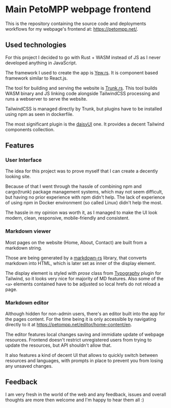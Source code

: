 # Main PetoMPP webpage frontend

This is the repository containing the source code and deployments workflows for my webpage's frontend at: https://petompp.net/.

## Used technologies

For this project I decided to go with Rust + WASM instead of JS as I never developed anything in JavaScript.

The framework I used to create the app is [Yew.rs](https://yew.rs/). It is component based framework similar to React.js.

The tool for building and serving the website is [Trunk.rs](https://trunkrs.dev/).
This tool builds WASM binary and JS linking code alongside TailwindCSS processing and runs a webserver to serve the website.

TailwindCSS is managed directly by Trunk, but plugins have to be installed using npm as seen in dockerfile.

The most significant plugin is the [daisyUI](https://daisyui.com/) one.
It provides a decent Tailwind components collection.

## Features

### User Interface

The idea for this project was to prove myself that I can create a decently looking site.

Because of that I went through the hassle of combining npm and cargo(trunk) package management systems,
which may not seem difficult, but having no prior experience with npm didn't help.
The lack of experience of using npm in Docker environment (so called Linux) didn't help the most.

The hassle in my opinion was worth it, as I managed to make the UI look modern, clean, responsive, mobile-friendly and consistent.

### Markdown viewer

Most pages on the website (Home, About, Contact) are built from a markdown string.

Those are being generated by a [markdown-rs](https://github.com/wooorm/markdown-rs) library, that converts markdown into HTML,
which is later set as inner of the display element.

The display element is styled with *prose* class from [Typography](https://tailwindcss.com/docs/typography-plugin) plugin for Tailwind, so it looks very nice for majority of MD features.
Also some of the `<a>` elements contained have to be adjusted so local hrefs do not reload a page.

### Markdown editor

Although hidden for non-admin users, there's an editor built into the app for the pages content.
For the time being it is only accessible by navigating directly to it at https://petompp.net/editor/home-content/en.

The editor features local changes saving and immidiate update of webpage resources.
Frontend doesn't restrict unregistered users from trying to update the resources, but API shouldn't allow that.

It also features a kind of decent UI that allows to quickly switch between resources and languages,
with prompts in place to prevent you from losing any unsaved changes.

## Feedback

I am very fresh in the world of the web and any feedback, issues and overall thoughts are more then welcome and I'm happy to hear them all :)
